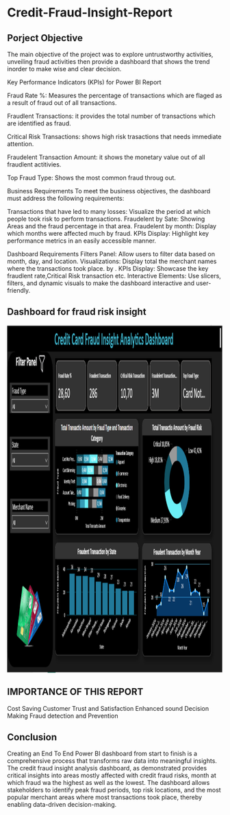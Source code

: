 # Credit-Fraud-Insight-Report

## Porject Objective
The main objective of the project was to explore untrustworthy activities, unveiling fraud activities then provide a dashboard that shows the trend inorder to make wise and clear decision.


Key Performance Indicators (KPIs) for Power BI Report

Fraud Rate %: Measures the percentage of transactions which are flaged as a result of fraud out of all transactions.

Fraudlent Transactions: it provides the total number of transactions which are identified as fraud.

 Critical Risk Transactions: shows high risk trasactions that needs immediate attention.
 
 Fraudelent Transaction Amount: it shows the monetary value out of all fraudlent actitivies.
 
 Top Fraud Type: Shows the most common fraud throug out.

Business Requirements
To meet the business objectives, the dashboard must address the following requirements:

Transactions that have led to many losses: Visualize the period at which people took risk to perform transactions. Fraudelent by Sate: Showing Areas and the fraud percentage in that area. Fraudelent by month: Display which months were affected much by fraud. KPIs Display: Highlight key performance metrics in an easily accessible manner.

Dashboard Requirements
Filters Panel: Allow users to filter data based on month, day, and location. Visualizations: Display total the merchant names where the transactions took place. by . KPIs Display: Showcase the key fraudlent rate,Critical Risk transaction etc. Interactive Elements: Use slicers, filters, and dynamic visuals to make the dashboard interactive and user-friendly.

## Dashboard for fraud risk insight
  <img width="1780" height="812" alt="Credit Fraud-Insight" src="https://github.com/Tafadzwa740/Credit-Fraud-Insight-Report/blob/main/credit%20card%20dashboard%20report.png" />    

## IMPORTANCE OF THIS REPORT
Cost Saving
Customer Trust and Satisfaction
Enhanced sound Decision Making
Fraud detection and Prevention

## Conclusion 
Creating an End To End Power BI dashboard from start to finish is a comprehensive process that transforms raw data into meaningful insights. The credit fraud insight analysis dashboard, as demonstrated provides critical insights into areas mostly affected with credit fraud risks, month at which fraud wa the highest as well as the lowest. The dashboard allows stakeholders to identify peak fraud periods, top risk locations, and the most popular merchant areas where most transactions took place, thereby enabling data-driven decision-making.








